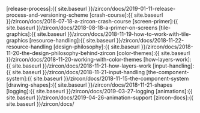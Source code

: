 [discord]:https://discordapp.com/invite/twQwhdm
[examples]:https://github.com/Hexworks/zircon/tree/master/zircon.jvm.examples/src/main
[java-skeleton]:https://github.com/Hexworks/zircon.skeleton.java
[kotlin-skeleton]:https://github.com/Hexworks/zircon.skeleton.kotlin

[release-process]:{{ site.baseurl }}/zircon/docs/2019-01-11-release-process-and-versioning-scheme
[crash-course]:{{ site.baseurl }}/zircon/docs/2018-07-18-a-zircon-crash-course
[screen-primer]:{{ site.baseurl }}/zircon/docs/2018-08-18-a-primer-on-screens
[tile-graphics]:{{ site.baseurl }}/zircon/docs/2018-11-19-how-to-work-with-tile-graphics
[resource-handling]:{{ site.baseurl }}/zircon/docs/2018-11-22-resource-handling
[design-philosophy]:{{ site.baseurl }}/zircon/docs/2018-11-20-the-design-philosophy-behind-zircon
[color-themes]:{{ site.baseurl }}/zircon/docs/2018-11-20-working-with-color-themes
[how-layers-work]:{{ site.baseurl }}/zircon/docs/2018-11-21-how-layers-work
[input-handling]:{{ site.baseurl }}/zircon/docs/2018-11-21-input-handling
[the-component-system]:{{ site.baseurl }}/zircon/docs/2018-11-15-the-component-system
[drawing-shapes]:{{ site.baseurl }}/zircon/docs/2018-11-21-shapes
[logging]:{{ site.baseurl }}/zircon/docs/2019-03-27-logging
[animations]:{{ site.baseurl }}/zircon/docs/2019-04-26-animation-support
[zircon-docs]:{{ site.baseurl }}/zircon/docs/


[api]:https://github.com/Hexworks/zircon/tree/master/zircon.core/common/src/main/kotlin/org/hexworks/zircon/api
[internal]:https://github.com/Hexworks/zircon/tree/master/zircon.core/common/src/main/kotlin/org/hexworks/zircon/internal
[resource]:https://github.com/Hexworks/zircon/tree/master/zircon.core/common/src/main/kotlin/org/hexworks/zircon/api/resource

[Animation]:https://github.com/Hexworks/zircon/blob/master/zircon.core/common/src/main/kotlin/org/hexworks/zircon/api/animation/Animation.kt
[AnimationHandler]:https://github.com/Hexworks/zircon/blob/master/zircon.core/common/src/main/kotlin/org/hexworks/zircon/api/animation/AnimationHandler.kt
[AppConfigs]:https://github.com/Hexworks/zircon/blob/master/zircon.core/common/src/main/kotlin/org/hexworks/zircon/api/AppConfigs.kt
[Application]:https://github.com/Hexworks/zircon/blob/master/zircon.core/common/src/main/kotlin/org/hexworks/zircon/api/application/Application.kt
[ANSITileColor]:https://github.com/Hexworks/zircon/blob/master/zircon.core/common/src/main/kotlin/org/hexworks/zircon/api/color/ANSITileColor.kt
[Boundable]:https://github.com/Hexworks/zircon/blob/master/zircon.core/common/src/main/kotlin/org/hexworks/zircon/api/behavior/Boundable.kt
[Button]:https://github.com/Hexworks/zircon/blob/master/zircon.core/common/src/main/kotlin/org/hexworks/zircon/api/component/Button.kt
[CharacterTile]:https://github.com/Hexworks/zircon/blob/master/zircon.core/common/src/main/kotlin/org/hexworks/zircon/api/data/CharacterTile.kt
[Clearable]:https://github.com/Hexworks/zircon/blob/master/zircon.core/common/src/main/kotlin/org/hexworks/zircon/api/behavior/Clearable.kt
[ColorTheme]:https://github.com/Hexworks/zircon/blob/master/zircon.core/common/src/main/kotlin/org/hexworks/zircon/api/component/ColorTheme.kt
[ColorThemes]:https://github.com/Hexworks/zircon/blob/master/zircon.core/common/src/main/kotlin/org/hexworks/zircon/api/ColorThemes.kt
[Component]:https://github.com/Hexworks/zircon/blob/master/zircon.core/common/src/main/kotlin/org/hexworks/zircon/api/component/Component.kt
[ComponentEvent]:https://github.com/Hexworks/zircon/blob/master/zircon.core/common/src/main/kotlin/org/hexworks/zircon/api/uievent/ComponentEvent.kt
[ComponentEventHandler]:https://github.com/Hexworks/zircon/blob/master/zircon.core/common/src/main/kotlin/org/hexworks/zircon/api/uievent/ComponentEventHandler.kt
[ComponentEventSource]:https://github.com/Hexworks/zircon/blob/master/zircon.core/common/src/main/kotlin/org/hexworks/zircon/api/uievent/ComponentEventSource.kt
[ComponentEventType]:https://github.com/Hexworks/zircon/blob/master/zircon.core/common/src/main/kotlin/org/hexworks/zircon/api/uievent/ComponentEventType.kt
[Container]:https://github.com/Hexworks/zircon/blob/master/zircon.core/common/src/main/kotlin/org/hexworks/zircon/api/component/Container.kt
[CP437TilesetResources]:https://github.com/Hexworks/zircon/blob/master/zircon.core/common/src/main/kotlin/org/hexworks/zircon/api/CP437TilesetResources.kt
[Drawable]:https://github.com/Hexworks/zircon/blob/master/zircon.core/common/src/main/kotlin/org/hexworks/zircon/api/behavior/Drawable.kt
[DrawSurface]:https://github.com/Hexworks/zircon/blob/master/zircon.core/common/src/main/kotlin/org/hexworks/zircon/api/graphics/DrawSurface.kt
[DrawSurfaces]:https://github.com/Hexworks/zircon/blob/master/zircon.core/common/src/main/kotlin/org/hexworks/zircon/api/DrawSurfaces.kt
[KeyboardEvent]:https://github.com/Hexworks/zircon/blob/master/zircon.core/common/src/main/kotlin/org/hexworks/zircon/api/uievent/KeyboardEvent.kt
[KeyboardEventHandler]:https://github.com/Hexworks/zircon/blob/master/zircon.core/common/src/main/kotlin/org/hexworks/zircon/api/uievent/KeyboardEventHandler.kt
[KeyboardEventType]:https://github.com/Hexworks/zircon/blob/master/zircon.core/common/src/main/kotlin/org/hexworks/zircon/api/uievent/KeyboardEventType.kt
[KeyCode]:https://github.com/Hexworks/zircon/blob/master/zircon.core/common/src/main/kotlin/org/hexworks/zircon/api/uievent/KeyCode.kt
[Layerable]:https://github.com/Hexworks/zircon/blob/master/zircon.core/common/src/main/kotlin/org/hexworks/zircon/api/behavior/Layerable.kt
[Layer]:https://github.com/Hexworks/zircon/blob/master/zircon.core/common/src/main/kotlin/org/hexworks/zircon/api/graphics/Layer.kt
[Layers]:https://github.com/Hexworks/zircon/blob/master/zircon.core/jvm/src/main/kotlin/org/hexworks/zircon/api/Layers.kt
[Modifier]:https://github.com/Hexworks/zircon/blob/master/zircon.core/common/src/main/kotlin/org/hexworks/zircon/api/modifier/Modifier.kt
[Modifiers]:https://github.com/Hexworks/zircon/blob/master/zircon.core/jvm/src/main/kotlin/org/hexworks/zircon/api/Modifiers.kt
[MouseEvent]:https://github.com/Hexworks/zircon/blob/master/zircon.core/common/src/main/kotlin/org/hexworks/zircon/api/uievent/MouseEvent.kt
[MouseEventHandler]:https://github.com/Hexworks/zircon/blob/master/zircon.core/common/src/main/kotlin/org/hexworks/zircon/api/uievent/MouseEventHandler.kt
[MouseEventType]:https://github.com/Hexworks/zircon/blob/master/zircon.core/common/src/main/kotlin/org/hexworks/zircon/api/uievent/MouseEventType.kt
[Panel]:https://github.com/Hexworks/zircon/blob/master/zircon.core/common/src/main/kotlin/org/hexworks/zircon/api/component/Panel.kt
[Position]:https://github.com/Hexworks/zircon/blob/master/zircon.core/common/src/main/kotlin/org/hexworks/zircon/api/data/Position.kt
[Pass]:https://github.com/Hexworks/zircon/blob/master/zircon.core/common/src/main/kotlin/org/hexworks/zircon/api/uievent/UIEventResponse.kt
[Processed]:https://github.com/Hexworks/zircon/blob/master/zircon.core/common/src/main/kotlin/org/hexworks/zircon/api/uievent/UIEventResponse.kt
[PreventDefault]:https://github.com/Hexworks/zircon/blob/master/zircon.core/common/src/main/kotlin/org/hexworks/zircon/api/uievent/UIEventResponse.kt
[StopPropagation]:https://github.com/Hexworks/zircon/blob/master/zircon.core/common/src/main/kotlin/org/hexworks/zircon/api/uievent/UIEventResponse.kt
[Renderer]:https://github.com/Hexworks/zircon/blob/master/zircon.core/common/src/main/kotlin/org/hexworks/zircon/internal/renderer/Renderer.kt
[Screen]:https://github.com/Hexworks/zircon/blob/master/zircon.core/common/src/main/kotlin/org/hexworks/zircon/api/screen/Screen.kt
[Shape]:https://github.com/Hexworks/zircon/blob/master/zircon.core/common/src/main/kotlin/org/hexworks/zircon/api/shape/Shape.kt
[Shapes]:https://github.com/Hexworks/zircon/blob/master/zircon.core/common/src/main/kotlin/org/hexworks/zircon/api/Shapes.kt
[ShapeFactory]:https://github.com/Hexworks/zircon/blob/master/zircon.core/common/src/main/kotlin/org/hexworks/zircon/api/shape/ShapeFactory.kt
[ShutdownHook]:https://github.com/Hexworks/zircon/blob/master/zircon.core/common/src/main/kotlin/org/hexworks/zircon/api/behavior/ShutdownHook.kt
[Size]:https://github.com/Hexworks/zircon/blob/master/zircon.core/common/src/main/kotlin/org/hexworks/zircon/api/data/Size.kt
[Styleable]:https://github.com/Hexworks/zircon/blob/master/zircon.core/common/src/main/kotlin/org/hexworks/zircon/api/behavior/Styleable.kt
[StyleSet]:https://github.com/Hexworks/zircon/blob/master/zircon.core/common/src/main/kotlin/org/hexworks/zircon/api/graphics/StyleSet.kt  
[SwingApplications]:https://github.com/Hexworks/zircon/blob/master/zircon.jvm.swing/src/main/kotlin/org/hexworks/zircon/api/SwingApplications.kt
[TileColor]:https://github.com/Hexworks/zircon/blob/master/zircon.core/common/src/main/kotlin/org/hexworks/zircon/api/color/TileColor.kt
[TileColors]:https://github.com/Hexworks/zircon/blob/master/zircon.core/jvm/src/main/kotlin/org/hexworks/zircon/api/TileColors.kt
[Tile]:https://github.com/Hexworks/zircon/blob/master/zircon.core/common/src/main/kotlin/org/hexworks/zircon/api/data/Tile.kt
[Tiles]:https://github.com/Hexworks/zircon/blob/master/zircon.core/common/src/main/kotlin/org/hexworks/zircon/api/Tiles.kt
[TileGraphics]:https://github.com/Hexworks/zircon/blob/master/zircon.core/common/src/main/kotlin/org/hexworks/zircon/api/graphics/TileGraphics.kt
[TileGrid]:https://github.com/Hexworks/zircon/blob/master/zircon.core/common/src/main/kotlin/org/hexworks/zircon/api/grid/TileGrid.kt
[TileBuilder]:https://github.com/Hexworks/zircon/blob/master/zircon.core/common/src/main/kotlin/org/hexworks/zircon/api/builder/data/TileBuilder.kt
[TilesetOverride]:https://github.com/Hexworks/zircon/blob/master/zircon.core/common/src/main/kotlin/org/hexworks/zircon/api/behavior/TilesetOverride.kt
[TypingSupport]:https://github.com/Hexworks/zircon/blob/master/zircon.core/common/src/main/kotlin/org/hexworks/zircon/api/behavior/TypingSupport.kt
[UIEvent]:https://github.com/Hexworks/zircon/blob/master/zircon.core/common/src/main/kotlin/org/hexworks/zircon/api/uievent/UIEvent.kt
[UIEventHandler]:https://github.com/Hexworks/zircon/blob/master/zircon.core/common/src/main/kotlin/org/hexworks/zircon/api/uievent/UIEventHandler.kt
[UIEventPhase]:https://github.com/Hexworks/zircon/blob/master/zircon.core/common/src/main/kotlin/org/hexworks/zircon/api/uievent/UIEventPhase.kt
[UIEventResponse]:https://github.com/Hexworks/zircon/blob/master/zircon.core/common/src/main/kotlin/org/hexworks/zircon/api/uievent/UIEventResponse.kt
[UIEventSource]:https://github.com/Hexworks/zircon/blob/master/zircon.core/common/src/main/kotlin/org/hexworks/zircon/api/uievent/UIEventSource.kt
[UIEventType]:https://github.com/Hexworks/zircon/blob/master/zircon.core/common/src/main/kotlin/org/hexworks/zircon/api/uievent/UIEventType.kt
